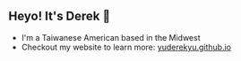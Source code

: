 ## Heyo! It's Derek 🥮

- I'm a Taiwanese American based in the Midwest
- Checkout my website to learn more: [yuderekyu.github.io](https://yuderekyu.github.io/)
<!--
**yuderekyu/yuderekyu** is a ✨ _special_ ✨ repository because its `README.md` (this file) appears on your GitHub profile.

Here are some ideas to get you started:

- 🔭 I’m currently working on ...
- 🌱 I’m currently learning ...
- 👯 I’m looking to collaborate on ...
- 🤔 I’m looking for help with ...
- 💬 Ask me about ...
- 📫 How to reach me: ...
- 😄 Pronouns: ...
- ⚡ Fun fact: ...
-->
